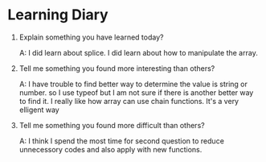 Learning Diary
===

1. Explain something you have learned today? 

   A: I did learn about splice. I did learn about how to manipulate the array.

2. Tell me something you found more interesting than others? 

   A: I have trouble to find better way to determine the value is string or number. so I use typeof but I am not sure if there is another better way to find it. I really like how array can use chain functions. It's a very elligent way

3. Tell me something you found more difficult than others?

   A: I think I spend the most time for second question to reduce unnecessory codes and also apply with new functions.
